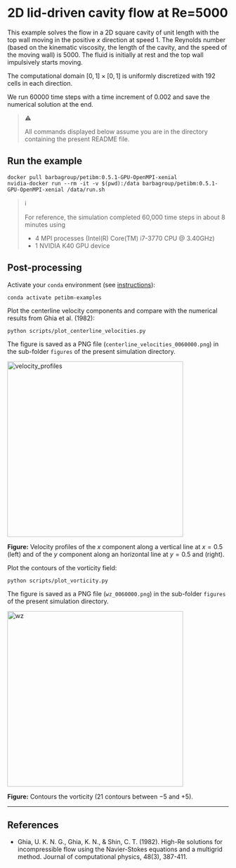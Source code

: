 # 2D lid-driven cavity flow at Re=5000

This example solves the flow in a 2D square cavity of unit length with the top wall moving in the positive $x$ direction at speed $1$.
The Reynolds number (based on the kinematic viscosity, the length of the cavity, and the speed of the moving wall) is $5000$.
The fluid is initially at rest and the top wall impulsively starts moving.

The computational domain $\left[ 0, 1 \right] \times \left[0, 1 \right]$ is uniformly discretized with $192$ cells in each direction.

We run $60000$ time steps with a time increment of $0.002$ and save the numerical solution at the end.

> :warning:
>
> All commands displayed below assume you are in the directory containing the present README file.

## Run the example

```shell
docker pull barbagroup/petibm:0.5.1-GPU-OpenMPI-xenial
nvidia-docker run --rm -it -v $(pwd):/data barbagroup/petibm:0.5.1-GPU-OpenMPI-xenial /data/run.sh
```

> :information_source:
>
> For reference, the simulation completed 60,000 time steps in about 8 minutes using
>
> * 4 MPI processes (Intel(R) Core(TM) i7-3770 CPU @ 3.40GHz)
> * 1 NVIDIA K40 GPU device

## Post-processing

Activate your `conda` environment (see [instructions](../../../README.md)):

```shell
conda activate petibm-examples
```

Plot the centerline velocity components and compare with the numerical results from Ghia et al. (1982):

```shell
python scripts/plot_centerline_velocities.py
```

The figure is saved as a PNG file (`centerline_velocities_0060000.png`) in the sub-folder `figures` of the present simulation directory.

<img src="figures/centerline_velocities_0060000.png" alt="velocity_profiles" width="400">

**Figure:** Velocity profiles of the $x$ component along a vertical line at $x=0.5$ (left) and of the $y$ component along an horizontal line at $y=0.5$ and (right).

Plot the contours of the vorticity field:

```shell
python scripts/plot_vorticity.py
```

The figure is saved as a PNG file (`wz_0060000.png`) in the sub-folder `figures` of the present simulation directory.

<img src="figures/wz_0060000.png" alt="wz" width="400"/>

**Figure:** Contours the vorticity ($21$ contours between $-5$ and $+5$).

---

## References

* Ghia, U. K. N. G., Ghia, K. N., & Shin, C. T. (1982). High-Re solutions for incompressible flow using the Navier-Stokes equations and a multigrid method. Journal of computational physics, 48(3), 387-411.

